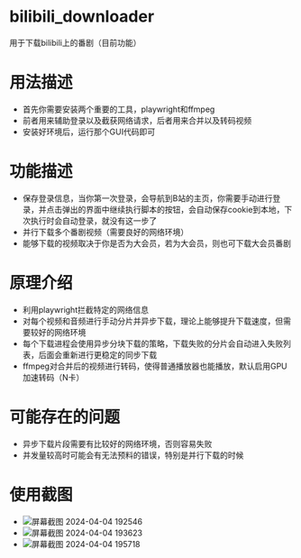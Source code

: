 # bilibili_downloader
用于下载bilibili上的番剧（目前功能）
# 用法描述
* 首先你需要安装两个重要的工具，playwright和ffmpeg
* 前者用来辅助登录以及截获网络请求，后者用来合并以及转码视频
* 安装好环境后，运行那个GUI代码即可
# 功能描述
* 保存登录信息，当你第一次登录，会导航到B站的主页，你需要手动进行登录，并点击弹出的界面中继续执行脚本的按钮，会自动保存cookie到本地，下次执行时会自动登录，就没有这一步了
* 并行下载多个番剧视频（需要良好的网络环境）
* 能够下载的视频取决于你是否为大会员，若为大会员，则也可下载大会员番剧
# 原理介绍
* 利用playwright拦截特定的网络信息
* 对每个视频和音频进行手动分片并异步下载，理论上能够提升下载速度，但需要较好的网络环境
* 每个下载进程会使用异步分块下载的策略，下载失败的分片会自动进入失败列表，后面会重新进行更稳定的同步下载
* ffmpeg对合并后的视频进行转码，使得普通播放器也能播放，默认启用GPU加速转码（N卡）
# 可能存在的问题
* 异步下载片段需要有比较好的网络环境，否则容易失败
* 并发量较高时可能会有无法预料的错误，特别是并行下载的时候
# 使用截图
* ![屏幕截图 2024-04-04 192546](https://github.com/666zhengyan/bilibili_downloader/assets/158262400/caca489b-3d3c-4aab-8880-7e7709e76da7)
* ![屏幕截图 2024-04-04 193623](https://github.com/666zhengyan/bilibili_downloader/assets/158262400/9da571f9-43b2-431b-bd3b-e4d53d39c88c)
* ![屏幕截图 2024-04-04 195718](https://github.com/666zhengyan/bilibili_downloader/assets/158262400/23517abd-9f4e-4f33-95e4-b606114d7f8b)



